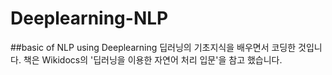 # Deeplearning-NLP
##basic of NLP using Deeplearning
딥러닝의 기초지식을 배우면서 코딩한 것입니다. 책은 Wikidocs의  '딥러닝을 이용한 자연어 처리 입문'을 참고 했습니다.
